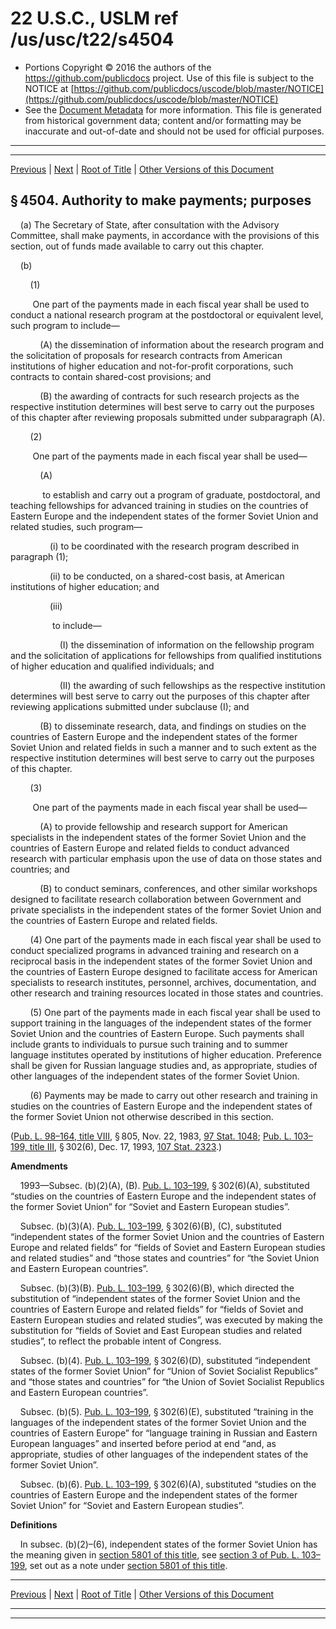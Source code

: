 ---
---

# 22 U.S.C., USLM ref /us/usc/t22/s4504

* Portions Copyright © 2016 the authors of the https://github.com/publicdocs project.
  Use of this file is subject to the NOTICE at [https://github.com/publicdocs/uscode/blob/master/NOTICE](https://github.com/publicdocs/uscode/blob/master/NOTICE)
* See the [Document Metadata](././../../../..//README.md) for more information.
  This file is generated from historical government data; content and/or formatting may be inaccurate and out-of-date and should not be used for official purposes.

----------
----------

[Previous](./../../../..//us/usc/t22/ch55/m__us_usc_t22_s4503.md) | [Next](./../../../..//us/usc/t22/ch55/m__us_usc_t22_s4505.md) | [Root of Title](./../../../../) | [Other Versions of this Document](https://publicdocs.github.io/go/links?ns=uslm&ref=%2Fus%2Fusc%2Ft22%2Fs4504)

## § 4504. Authority to make payments; purposes

    (a) The Secretary of State, after consultation with the Advisory Committee, shall make payments, in accordance with the provisions of this section, out of funds made available to carry out this chapter.

    (b)

        (1)

         One part of the payments made in each fiscal year shall be used to conduct a national research program at the postdoctoral or equivalent level, such program to include—

            (A) the dissemination of information about the research program and the solicitation of proposals for research contracts from American institutions of higher education and not-for-profit corporations, such contracts to contain shared-cost provisions; and

            (B) the awarding of contracts for such research projects as the respective institution determines will best serve to carry out the purposes of this chapter after reviewing proposals submitted under subparagraph (A).

        (2)

         One part of the payments made in each fiscal year shall be used—

            (A)

             to establish and carry out a program of graduate, postdoctoral, and teaching fellowships for advanced training in studies on the countries of Eastern Europe and the independent states of the former Soviet Union and related studies, such program—

                (i) to be coordinated with the research program described in paragraph (1);

                (ii) to be conducted, on a shared-cost basis, at American institutions of higher education; and

                (iii)

                 to include—

                    (I) the dissemination of information on the fellowship program and the solicitation of applications for fellowships from qualified institutions of higher education and qualified individuals; and

                    (II) the awarding of such fellowships as the respective institution determines will best serve to carry out the purposes of this chapter after reviewing applications submitted under subclause (I); and

            (B) to disseminate research, data, and findings on studies on the countries of Eastern Europe and the independent states of the former Soviet Union and related fields in such a manner and to such extent as the respective institution determines will best serve to carry out the purposes of this chapter.

        (3)

         One part of the payments made in each fiscal year shall be used—

            (A) to provide fellowship and research support for American specialists in the independent states of the former Soviet Union and the countries of Eastern Europe and related fields to conduct advanced research with particular emphasis upon the use of data on those states and countries; and

            (B) to conduct seminars, conferences, and other similar workshops designed to facilitate research collaboration between Government and private specialists in the independent states of the former Soviet Union and the countries of Eastern Europe and related fields.

        (4) One part of the payments made in each fiscal year shall be used to conduct specialized programs in advanced training and research on a reciprocal basis in the independent states of the former Soviet Union and the countries of Eastern Europe designed to facilitate access for American specialists to research institutes, personnel, archives, documentation, and other research and training resources located in those states and countries.

        (5) One part of the payments made in each fiscal year shall be used to support training in the languages of the independent states of the former Soviet Union and the countries of Eastern Europe. Such payments shall include grants to individuals to pursue such training and to summer language institutes operated by institutions of higher education. Preference shall be given for Russian language studies and, as appropriate, studies of other languages of the independent states of the former Soviet Union.

        (6) Payments may be made to carry out other research and training in studies on the countries of Eastern Europe and the independent states of the former Soviet Union not otherwise described in this section.

([Pub. L. 98–164, title VIII][/us/pl/98/164/tVIII], § 805, Nov. 22, 1983, [97 Stat. 1048][/us/stat/97/1048]; [Pub. L. 103–199, title III][/us/pl/103/199/tIII], § 302(6), Dec. 17, 1993, [107 Stat. 2323][/us/stat/107/2323].)

 __Amendments__ 

    1993—Subsec. (b)(2)(A), (B). [Pub. L. 103–199][/us/pl/103/199], § 302(6)(A), substituted “studies on the countries of Eastern Europe and the independent states of the former Soviet Union” for “Soviet and Eastern European studies”.

    Subsec. (b)(3)(A). [Pub. L. 103–199][/us/pl/103/199], § 302(6)(B), (C), substituted “independent states of the former Soviet Union and the countries of Eastern Europe and related fields” for “fields of Soviet and Eastern European studies and related studies” and “those states and countries” for “the Soviet Union and Eastern European countries”.

    Subsec. (b)(3)(B). [Pub. L. 103–199][/us/pl/103/199], § 302(6)(B), which directed the substitution of “independent states of the former Soviet Union and the countries of Eastern Europe and related fields” for “fields of Soviet and Eastern European studies and related studies”, was executed by making the substitution for “fields of Soviet and East European studies and related studies”, to reflect the probable intent of Congress.

    Subsec. (b)(4). [Pub. L. 103–199][/us/pl/103/199], § 302(6)(D), substituted “independent states of the former Soviet Union” for “Union of Soviet Socialist Republics” and “those states and countries” for “the Union of Soviet Socialist Republics and Eastern European countries”.

    Subsec. (b)(5). [Pub. L. 103–199][/us/pl/103/199], § 302(6)(E), substituted “training in the languages of the independent states of the former Soviet Union and the countries of Eastern Europe” for “language training in Russian and Eastern European languages” and inserted before period at end “and, as appropriate, studies of other languages of the independent states of the former Soviet Union”.

    Subsec. (b)(6). [Pub. L. 103–199][/us/pl/103/199], § 302(6)(A), substituted “studies on the countries of Eastern Europe and the independent states of the former Soviet Union” for “Soviet and Eastern European studies”.

 __Definitions__ 

    In subsec. (b)(2)–(6), independent states of the former Soviet Union has the meaning given in [section 5801 of this title][/us/usc/t22/s5801], see [section 3 of Pub. L. 103–199][/us/pl/103/199/s3], set out as a note under [section 5801 of this title][/us/usc/t22/s5801].

----------

[Previous](./../../../..//us/usc/t22/ch55/m__us_usc_t22_s4503.md) | [Next](./../../../..//us/usc/t22/ch55/m__us_usc_t22_s4505.md) | [Root of Title](./../../../../) | [Other Versions of this Document](https://publicdocs.github.io/go/links?ns=uslm&ref=%2Fus%2Fusc%2Ft22%2Fs4504)

----------
----------

[/us/pl/98/164/tVIII]: https://publicdocs.github.io/go/links?ns=uslm&ref=%2Fus%2Fpl%2F98%2F164%2FtVIII
[/us/stat/97/1048]: https://publicdocs.github.io/go/links?ns=uslm&ref=%2Fus%2Fstat%2F97%2F1048
[/us/pl/103/199/tIII]: https://publicdocs.github.io/go/links?ns=uslm&ref=%2Fus%2Fpl%2F103%2F199%2FtIII
[/us/stat/107/2323]: https://publicdocs.github.io/go/links?ns=uslm&ref=%2Fus%2Fstat%2F107%2F2323
[/us/pl/103/199]: https://publicdocs.github.io/go/links?ns=uslm&ref=%2Fus%2Fpl%2F103%2F199
[/us/pl/103/199]: https://publicdocs.github.io/go/links?ns=uslm&ref=%2Fus%2Fpl%2F103%2F199
[/us/pl/103/199]: https://publicdocs.github.io/go/links?ns=uslm&ref=%2Fus%2Fpl%2F103%2F199
[/us/pl/103/199]: https://publicdocs.github.io/go/links?ns=uslm&ref=%2Fus%2Fpl%2F103%2F199
[/us/pl/103/199]: https://publicdocs.github.io/go/links?ns=uslm&ref=%2Fus%2Fpl%2F103%2F199
[/us/pl/103/199]: https://publicdocs.github.io/go/links?ns=uslm&ref=%2Fus%2Fpl%2F103%2F199
[/us/usc/t22/s5801]: https://publicdocs.github.io/go/links?ns=uslm&ref=%2Fus%2Fusc%2Ft22%2Fs5801
[/us/pl/103/199/s3]: https://publicdocs.github.io/go/links?ns=uslm&ref=%2Fus%2Fpl%2F103%2F199%2Fs3
[/us/usc/t22/s5801]: https://publicdocs.github.io/go/links?ns=uslm&ref=%2Fus%2Fusc%2Ft22%2Fs5801


